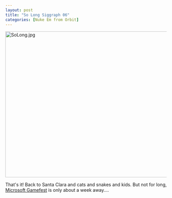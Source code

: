 ```yaml
---
layout: post
title: "So Long Siggraph 06"
categories: [Nuke Em from Orbit]
---
```

<img alt="SoLong.jpg" src="http://www.botzilla.com/blog/pix2006/SoLong.jpg" width="807" height="454" border="0" />

That's it! Back to Santa Clara and cats and snakes and kids. But not for long, <a href="http://www.microsoftgamefest.com/">Microsoft Gamefest</a> is only about a week away....

<!--more-->


